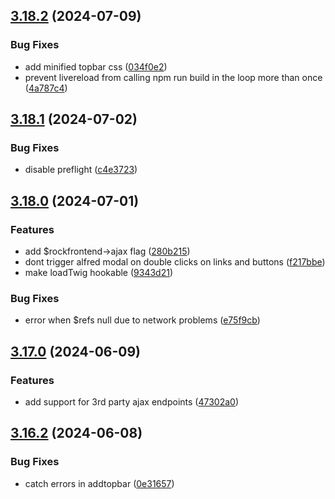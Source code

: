 ## [3.18.2](https://github.com/baumrock/RockFrontend/compare/v3.18.1...v3.18.2) (2024-07-09)


### Bug Fixes

* add minified topbar css ([034f0e2](https://github.com/baumrock/RockFrontend/commit/034f0e21557cf5aa6e62ef321cf12247a754799d))
* prevent livereload from calling npm run build in the loop more than once ([4a787c4](https://github.com/baumrock/RockFrontend/commit/4a787c47f15f1dccd809e020b729380da3c4b92f))

## [3.18.1](https://github.com/baumrock/RockFrontend/compare/v3.18.0...v3.18.1) (2024-07-02)


### Bug Fixes

* disable preflight ([c4e3723](https://github.com/baumrock/RockFrontend/commit/c4e37232ca220f713991de20d672bae83e3d7608))

## [3.18.0](https://github.com/baumrock/RockFrontend/compare/v3.17.0...v3.18.0) (2024-07-01)


### Features

* add $rockfrontend->ajax flag ([280b215](https://github.com/baumrock/RockFrontend/commit/280b21538e5be7e99a7c9225881b080af3592f56))
* dont trigger alfred modal on double clicks on links and buttons ([f217bbe](https://github.com/baumrock/RockFrontend/commit/f217bbe80e9030c05fce937cc142f73cf04c5a22))
* make loadTwig hookable ([9343d21](https://github.com/baumrock/RockFrontend/commit/9343d21f7d3dec32f3bfe16e0463d836f862759d))


### Bug Fixes

* error when $refs null due to network problems ([e75f9cb](https://github.com/baumrock/RockFrontend/commit/e75f9cb3718f5840c3962d854703e6a201920eae))

## [3.17.0](https://github.com/baumrock/RockFrontend/compare/v3.16.2...v3.17.0) (2024-06-09)


### Features

* add support for 3rd party ajax endpoints ([47302a0](https://github.com/baumrock/RockFrontend/commit/47302a0f2122dabaeda4defc1625a0b16c6992af))

## [3.16.2](https://github.com/baumrock/RockFrontend/compare/v3.16.1...v3.16.2) (2024-06-08)


### Bug Fixes

* catch errors in addtopbar ([0e31657](https://github.com/baumrock/RockFrontend/commit/0e31657ab4ac23ee6a890ee0eda657e6796087b9))

